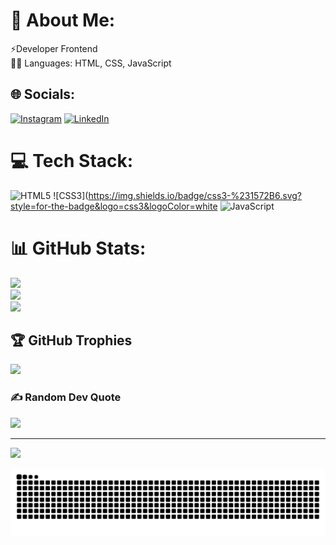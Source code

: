 # 💫 About Me:
⚡Developer Frontend<br>👨‍💻 Languages: HTML, CSS, JavaScript


## 🌐 Socials:
[![Instagram](https://img.shields.io/badge/Instagram-%23E4405F.svg?logo=Instagram&logoColor=white)](https://instagram.com/deivisson.dev) [![LinkedIn](https://img.shields.io/badge/LinkedIn-%230077B5.svg?logo=linkedin&logoColor=white)](www.linkedin.com/in/deivisson-rocha741) 

# 💻 Tech Stack:
![HTML5](https://img.shields.io/badge/html5-%23E34F26.svg?style=for-the-badge&logo=html5&logoColor=white) ![CSS3](https://img.shields.io/badge/css3-%231572B6.svg?style=for-the-badge&logo=css3&logoColor=white  ![JavaScript](https://img.shields.io/badge/javascript-%23323330.svg?style=for-the-badge&logo=javascript&logoColor=%23F7DF1E)
# 📊 GitHub Stats:
![](https://github-readme-stats.vercel.app/api?username=Deivisson-dev&theme=midnight-purple&hide_border=false&include_all_commits=false&count_private=false)<br/>
![](https://github-readme-streak-stats.herokuapp.com/?user=Deivisson-dev&theme=midnight-purple&hide_border=false)<br/>
![](https://github-readme-stats.vercel.app/api/top-langs/?username=Deivisson-dev&theme=midnight-purple&hide_border=false&include_all_commits=false&count_private=false&layout=compact)

## 🏆 GitHub Trophies
![](https://github-profile-trophy.vercel.app/?username=Deivisson-dev&theme=radical&no-frame=false&no-bg=true&margin-w=4)

### ✍️ Random Dev Quote
![](https://quotes-github-readme.vercel.app/api?type=horizontal&theme=radical)

---
[![](https://visitcount.itsvg.in/api?id=Deivisson-dev&icon=0&color=11)](https://visitcount.itsvg.in)

![Snake animation](https://github.com/Deivisson-dev/Deivisson-dev/blob/output/github-contribution-grid-snake.svg)

<!-- Proudly created with GPRM ( https://gprm.itsvg.in ) -->
